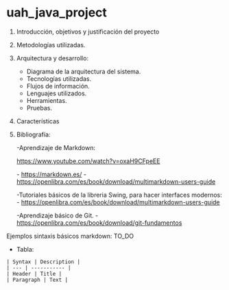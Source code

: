 # uah_java_project

1. Introducción, objetivos y justificación del proyecto
2. Metodologías utilizadas.
3. Arquitectura y desarrollo:
   - Diagrama de la arquitectura del sistema.
   - Tecnologías utilizadas.
   - Flujos de información.
   - Lenguajes utilizados.
   - Herramientas.
   - Pruebas.
4. Características
5. Bibliografía:

   -Aprendizaje de Markdown:
         <p> https://www.youtube.com/watch?v=oxaH9CFpeEE </p>
         - https://markdown.es/
         - https://openlibra.com/es/book/download/multimarkdown-users-guide
         
   -Tutoriales básicos de la libreria Swing, para hacer interfaces modernos:
         - https://openlibra.com/es/book/download/multimarkdown-users-guide
         
   -Aprendizaje básico de Git.
         - https://openlibra.com/es/book/download/git-fundamentos


Ejemplos sintaxis básicos markdown:
TO_DO

* Tabla:

```
| Syntax | Description |
| --- | ----------- |
| Header | Title |
| Paragraph | Text |
```

